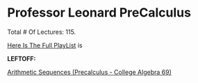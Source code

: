 # Professor Leonard PreCalculus

Total # Of Lectures: 115.

[Here Is The Full PlayList](https://www.youtube.com/playlist?list=PLDesaqWTN6ESsmwELdrzhcGiRhk5DjwLP)
is

**LEFTOFF:**

[Arithmetic Sequences (Precalculus - College Algebra 69)](https://www.youtube.com/watch?v=bxGmjouB6t4)
